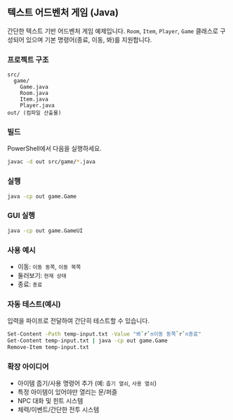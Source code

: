 ## 텍스트 어드벤처 게임 (Java)

간단한 텍스트 기반 어드벤처 게임 예제입니다. `Room`, `Item`, `Player`, `Game` 클래스로 구성되어 있으며 기본 명령어(종료, 이동, 봐)를 지원합니다.

### 프로젝트 구조

```
src/
  game/
    Game.java
    Room.java
    Item.java
    Player.java
out/ (컴파일 산출물)
```

### 빌드

PowerShell에서 다음을 실행하세요.

```bash
javac -d out src/game/*.java
```

### 실행

```bash
java -cp out game.Game
```

### GUI 실행

```bash
java -cp out game.GameUI
```

### 사용 예시

- 이동: `이동 동쪽`, `이동 북쪽`
- 둘러보기: `현재 상태`
- 종료: `종료`

### 자동 테스트(예시)

입력을 파이프로 전달하여 간단히 테스트할 수 있습니다.

```bash
Set-Content -Path temp-input.txt -Value "봐`r`n이동 동쪽`r`n종료"
Get-Content temp-input.txt | java -cp out game.Game
Remove-Item temp-input.txt
```

### 확장 아이디어

- 아이템 줍기/사용 명령어 추가 (예: `줍기 열쇠`, `사용 열쇠`)
- 특정 아이템이 있어야만 열리는 문/퍼즐
- NPC 대화 및 힌트 시스템
- 체력/이벤트/간단한 전투 시스템
